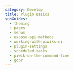 ```yaml
---
category: Develop
title: Plugin Basics
subGuides:
  - theming
  - pages
  - menus
  - expose-api-methods
  - working-with-piwiks-ui
  - plugin-settings
  - scheduled-tasks
  - piwik-on-the-command-line
  - gdpr
---
```


